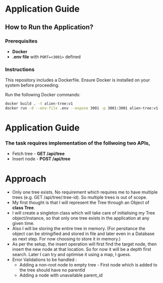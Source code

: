 # Application Guide

## How to Run the Application?

### Prerequisites
- **Docker**
- **.env file** with `PORT=<3001>` defined

### Instructions
This repository includes a Dockerfile. Ensure Docker is installed on your system before proceeding.

Run the following Docker commands:

```bash
docker build . -t alien-tree:v1 
docker run -d --env-file .env --expose 3001 -p 3001:3001 alien-tree:v1
```

# Application Guide
### The task requires implementation of the follwoing two APIs,
- Fetch tree - **GET /api/tree**
- Insert node - **POST /api/tree**

# Approach 
- Only one tree exists. No requirement which requires me to have multiple trees (e.g. GET /api/tree/:tree-id). So multiple trees is out of scope. 
- My first thought is that I will represent the Tree through an Object of **class Tree**.
- I will create a singleton class which will take care of initialising my Tree object/instance, so that only one tree exists in the application at any given time.
- Also I will be storing the entire tree in memory. (For persitance the object can be stringified and stored in file and later even in a Database as next step. For now choosing to store it in memory.)
- As per the setup, the insert operation will first find the target node, then insert the new node at that location. So for now it will be a depth first search. Later I can try and optimise it using a map, I guess. 
- Error Validations to be handled :
    - Adding a non-root node to empty tree - First node which is added to the tree should have no parentId
    - Adding a node with unavailable parent_id